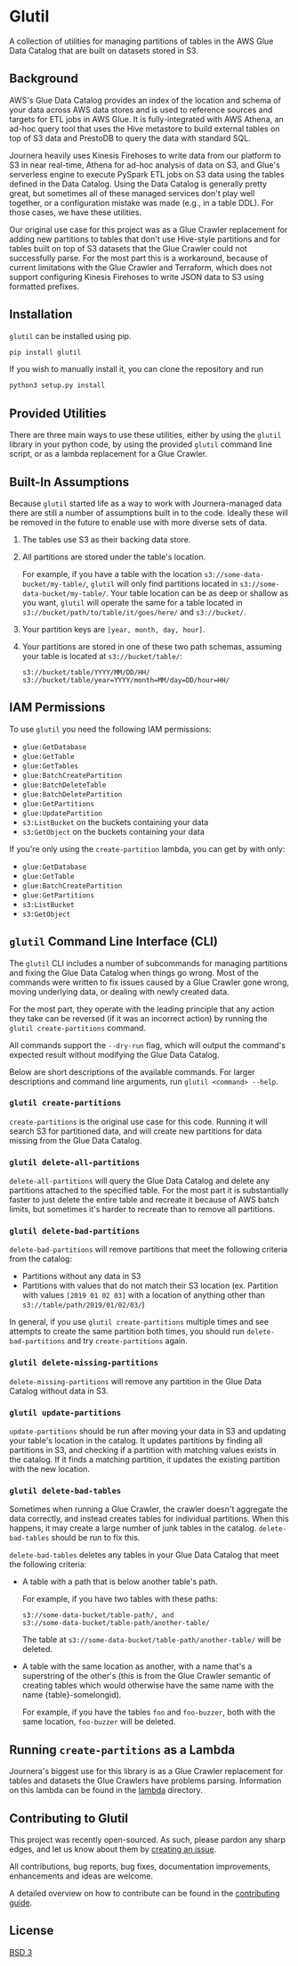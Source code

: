 # Glutil

A collection of utilities for managing partitions of tables in the AWS Glue Data Catalog that are built on datasets stored in S3.

## Background

AWS's Glue Data Catalog provides an index of the location and schema of your data across AWS data stores and is used to reference sources and targets for ETL jobs in AWS Glue. It is fully-integrated with AWS Athena, an ad-hoc query tool that uses the Hive metastore to build external tables on top of S3 data and PrestoDB to query the data with standard SQL.

Journera heavily uses Kinesis Firehoses to write data from our platform to S3 in near real-time, Athena for ad-hoc analysis of data on S3, and Glue's serverless engine to execute PySpark ETL jobs on S3 data using the tables defined in the Data Catalog.
Using the Data Catalog is generally pretty great, but sometimes all of these managed services don't play well together, or a configuration mistake was made (e.g., in a table DDL).
For those cases, we have these utilities.

Our original use case for this project was as a Glue Crawler replacement for adding new partitions to tables that don't use Hive-style partitions and for tables built on top of S3 datasets that the Glue Crawler could not successfully parse.
For the most part this is a workaround, because of current limitations with the Glue Crawler and Terraform, which does not support configuring Kinesis Firehoses to write JSON data to S3 using formatted prefixes.

## Installation

`glutil` can be installed using pip.

``` bash
pip install glutil
```

If you wish to manually install it, you can clone the repository and run

``` bash
python3 setup.py install
```

## Provided Utilities

There are three main ways to use these utilities, either by using the `glutil` library in your python code, by using the provided `glutil` command line script, or as a lambda replacement for a Glue Crawler.

## Built-In Assumptions

Because `glutil` started life as a way to work with Journera-managed data there are still a number of assumptions built in to the code.
Ideally these will be removed in the future to enable use with more diverse sets of data.

1.  The tables use S3 as their backing data store.

1.  All partitions are stored under the table's location.

    For example, if you have a table with the location `s3://some-data-bucket/my-table/`, `glutil` will only find partitions located in `s3://some-data-bucket/my-table/`.
    Your table location can be as deep or shallow as you want, `glutil` will operate the same for a table located in `s3://bucket/path/to/table/it/goes/here/` and `s3://bucket/`.

1.  Your partition keys are `[year, month, day, hour]`.

1.  Your partitions are stored in one of these two path schemas, assuming your table is located at `s3://bucket/table/`:

    ```
    s3://bucket/table/YYYY/MM/DD/HH/
    s3://bucket/table/year=YYYY/month=MM/day=DD/hour=HH/
    ```

## IAM Permissions

To use `glutil` you need the following IAM permissions:

- `glue:GetDatabase`
- `glue:GetTable`
- `glue:GetTables`
- `glue:BatchCreatePartition`
- `glue:BatchDeleteTable`
- `glue:BatchDeletePartition`
- `glue:GetPartitions`
- `glue:UpdatePartition`
- `s3:ListBucket` on the buckets containing your data
- `s3:GetObject` on the buckets containing your data

If you're only using the `create-partition` lambda, you can get by with only:

- `glue:GetDatabase`
- `glue:GetTable`
- `glue:BatchCreatePartition`
- `glue:GetPartitions`
- `s3:ListBucket`
- `s3:GetObject`

## `glutil` Command Line Interface (CLI)

The `glutil` CLI includes a number of subcommands for managing partitions and fixing the Glue Data Catalog when things go wrong.
Most of the commands were written to fix issues caused by a Glue Crawler gone wrong, moving underlying data, or dealing with newly created data.

For the most part, they operate with the leading principle that any action they take can be reversed (if it was an incorrect action) by running the `glutil create-partitions` command.

All commands support the `--dry-run` flag, which will output the command's expected result without modifying the Glue Data Catalog.

Below are short descriptions of the available commands.
For larger descriptions and command line arguments, run `glutil <command> --help`.

### `glutil create-partitions`

`create-partitions` is the original use case for this code.
Running it will search S3 for partitioned data, and will create new partitions for data missing from the Glue Data Catalog.

### `glutil delete-all-partitions`

`delete-all-partitions` will query the Glue Data Catalog and delete any partitions attached
to the specified table.
For the most part it is substantially faster to just delete the entire table and recreate it because of AWS batch limits, but sometimes it's harder to recreate than to remove all partitions.

### `glutil delete-bad-partitions`

`delete-bad-partitions` will remove partitions that meet the following criteria from the catalog:

- Partitions without any data in S3
- Partitions with values that do not match their S3 location (ex. Partition with values `[2019 01 02 03]` with a location of anything other than `s3://table/path/2019/01/02/03/`)

In general, if you use `glutil create-partitions` multiple times and see attempts to create the same partition both times, you should run `delete-bad-partitions` and try `create-partitions` again.

### `glutil delete-missing-partitions`

`delete-missing-partitions` will remove any partition in the Glue Data Catalog without data in S3.

### `glutil update-partitions`

`update-partitions` should be run after moving your data in S3 and updating your table's location in the catalog.
It updates partitions by finding all partitions in S3, and checking if a partition with matching values exists in the catalog.
If it finds a matching partition, it updates the existing partition with the new location.

### `glutil delete-bad-tables`

Sometimes when running a Glue Crawler, the crawler doesn't aggregate the data correctly, and instead creates tables for individual partitions.
When this happens, it may create a large number of junk tables in the catalog.
`delete-bad-tables` should be run to fix this.

`delete-bad-tables` deletes any tables in your Glue Data Catalog that meet the following criteria:

-   A table with a path that is below another table's path.

    For example, if you have two tables with these paths:

    ```
    s3://some-data-bucket/table-path/, and
    s3://some-data-bucket/table-path/another-table/
    ```

    The table at `s3://some-data-bucket/table-path/another-table/` will be deleted.

-   A table with the same location as another, with a name that's a superstring of the other's (this is from the Glue Crawler semantic of creating tables which would otherwise have the same name with the name {table}-somelongid).

    For example, if you have the tables `foo` and `foo-buzzer`, both with the same location, `foo-buzzer` will be deleted.

## Running `create-partitions` as a Lambda

Journera's biggest use for this library is as a Glue Crawler replacement for tables and datasets the Glue Crawlers have problems parsing.
Information on this lambda can be found in the [lambda](./lambda) directory.

## Contributing to Glutil
This project was recently open-sourced. As such, please pardon any sharp edges, and let us know about them by [creating an issue](https://github.com/Journera/glutil/issues/new).

All contributions, bug reports, bug fixes, documentation improvements, enhancements and ideas are welcome.

A detailed overview on how to contribute can be found in the [contributing guide](CONTRIBUTING.md).

## License
[BSD 3](LICENSE)
